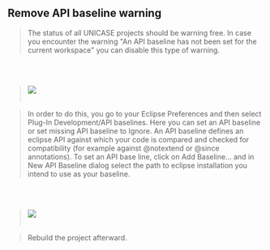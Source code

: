 ## Remove API baseline warning ##
> The status of all UNICASE projects should be warning free. In case you encounter the warning "An API baseline has not been set for the current workspace" you can disable this type of warning.


<br>
<br>
<blockquote><img src='http://unicase.googlecode.com/files/6bc46.png' />
<br>
<br></blockquote>

<blockquote>In order to do this, you go to your Eclipse Preferences and then select Plug-In Development/API baselines. Here you can set an API baseline or set missing API baseline to Ignore. An API baseline defines an eclipse API against which your code is compared and checked for compatibility (for example against @notextend or @since annotations). To set an API base line, click on Add Baseline... and in New API Baseline dialog select the path to eclipse installation you intend to use as your baseline.</blockquote>

<br>
<br>
<blockquote><img src='http://unicase.googlecode.com/files/aa942.png' />
<br>
<br>
</blockquote><blockquote>Rebuild the project afterward.